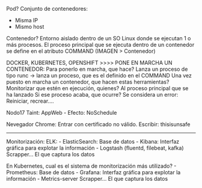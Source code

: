 Pod?
Conjunto de contenedores:
- Misma IP
- Mismo host

Contenedor?
Entorno aislado dentro de un SO Linux donde se ejecutan 1 o más procesos.
El proceso principal que se ejecuta dentro de un contenedor se define 
en el atributo COMMAND (IMAGEN > Contenedor)

DOCKER, KUBERNETES, OPENSHIFT >>>> PONE EN MARCHA UN CONTENEDOR:
    Para ponerlo en marcha, que hace?
        Lanza un proceso de tipo runc -> lanza un proceso, 
                                        que es el definido en el COMMAND
    Una vez puesto en marcha un contenedor, que hacen estas herramientas?
        Monitorizar que estén en ejecución, quienes?
            Al proceso principal que se ha lanzado
    Si ese proceso acaba, que ocurre?
        Se considera un error: Reiniciar, recrear....
        
Nodo17
    Taint: AppWeb - Efecto: NoSchedule
    
Nevegador Chrome: Entrar con certificado no válido. Escribir: thisisunsafe


------
Monitorización:
ELK:
    - ElasticSearch:                        Base de datos
    - Kibana:                               Interfaz gráfica para explotar la información
    - Logstash (fluentd, filebeat, kafka)   Scrapper... El que captura los datos

En Kubernetes, cual es el sistema de monitorización más utilizado? 
    - Prometheus:                           Base de datos
    - Grafana:                              Interfaz gráfica para explotar la información
    - Metrics-server                        Scrapper... El que captura los datos






